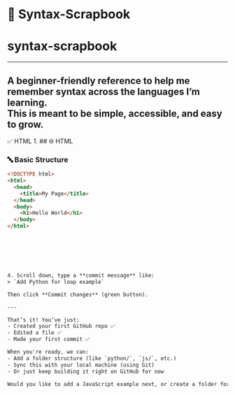 # 🧠 Syntax-Scrapbook
# syntax-scrapbook
---------------------------------------------------------------------------------------------------------
A beginner-friendly reference to help me remember syntax across the languages I’m learning.  
This is meant to be simple, accessible, and easy to grow.
------------------------------------------------------------------------------------------------------------

✅ HTML
    1. ## 🌐 HTML

### 🔤 Basic Structure

```html
<!DOCTYPE html>
<html>
  <head>
    <title>My Page</title>
  </head>
  <body>
    <h1>Hello World</h1>
  </body>
</html>







4. Scroll down, type a **commit message** like:
> `Add Python for loop example`

Then click **Commit changes** (green button).

---

That’s it! You’ve just:
- Created your first GitHub repo ✅  
- Edited a file ✅  
- Made your first commit ✅  

When you're ready, we can:
- Add a folder structure (like `python/`, `js/`, etc.)
- Sync this with your local machine (using Git)
- Or just keep building it right on GitHub for now

Would you like to add a JavaScript example next, or create a folder for organizing multiple files?
